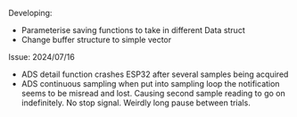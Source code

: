 Developing:
- Parameterise saving functions to take in different Data struct
- Change buffer structure to simple vector

Issue:
2024/07/16
- ADS detail function crashes ESP32 after several samples being acquired
- ADS continuous sampling when put into sampling loop the notification seems to be misread and lost. Causing second sample reading to go on indefinitely. No stop signal. Weirdly long pause between trials.